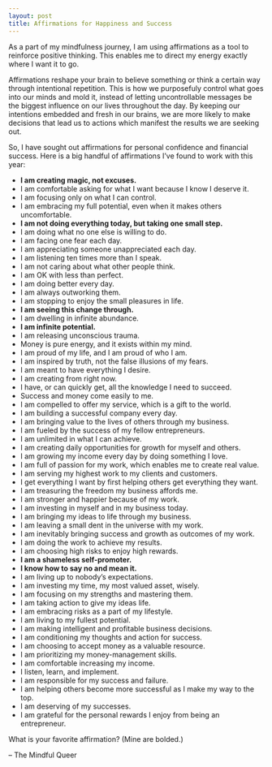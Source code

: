 ```yaml
---
layout: post
title: Affirmations for Happiness and Success
---
```


As a part of my mindfulness journey, I am using affirmations as a tool to reinforce positive thinking. This enables me to direct my energy exactly where I want it to go.

Affirmations reshape your brain to believe something or think a certain way through intentional repetition. This is how we purposefuly control what goes into our minds and mold it, instead of letting uncontrollable messages be the biggest influence on our lives throughout the day. By keeping our intentions embedded and fresh in our brains, we are more likely to make decisions that lead us to actions which manifest the results we are seeking out.

So, I have sought out affirmations for personal confidence and financial success. Here is a big handful of affirmations I’ve found to work with this year:

* **I am creating magic, not excuses.**
* I am comfortable asking for what I want because I know I deserve it.
* I am focusing only on what I can control.
* I am embracing my full potential, even when it makes others uncomfortable.
* **I am not doing everything today, but taking one small step.**
* I am doing what no one else is willing to do.
* I am facing one fear each day.
* I am appreciating someone unappreciated each day.
* I am listening ten times more than I speak.
* I am not caring about what other people think.
* I am OK with less than perfect.
* I am doing better every day.
* I am always outworking them.
* I am stopping to enjoy the small pleasures in life.
* **I am seeing this change through.**
* I am dwelling in infinite abundance.
* **I am infinite potential.**
* I am releasing unconscious trauma.
* Money is pure energy, and it exists within my mind.
* I am proud of my life, and I am proud of who I am.
* I am inspired by truth, not the false illusions of my fears.
* I am meant to have everything I desire.
* I am creating from right now.
* I have, or can quickly get, all the knowledge I need to succeed.
* Success and money come easily to me.
* I am compelled to offer my service, which is a gift to the world.
* I am building a successful company every day.
* I am bringing value to the lives of others through my business. 
* I am fueled by the success of my fellow entrepreneurs.
* I am unlimited in what I can achieve.
* I am creating daily opportunities for growth for myself and others.
* I am growing my income every day by doing something I love.
* I am full of passion for my work, which enables me to create real value.
* I am serving my highest work to my clients and customers.
* I get everything I want by first helping others get everything they want.
* I am treasuring the freedom my business affords me.
* I am stronger and happier because of my work.
* I am investing in myself and in my business today.
* I am bringing my ideas to life through my business.
* I am leaving a small dent in the universe with my work.
* I am inevitably bringing success and growth as outcomes of my work.
* I am doing the work to achieve my results.
* I am choosing high risks to enjoy high rewards.
* **I am a shameless self-promoter.**
* **I know how to say no and mean it.**
* I am living up to nobody’s expectations.
* I am investing my time, my most valued asset, wisely.
* I am focusing on my strengths and mastering them.
* I am taking action to give my ideas life.
* I am embracing risks as a part of my lifestyle.
* I am living to my fullest potential.
* I am making intelligent and profitable business decisions.
* I am conditioning my thoughts and action for success.
* I am choosing to accept money as a valuable resource.
* I am prioritizing my money-management skills.
* I am comfortable increasing my income.
* I listen, learn, and implement.
* I am responsible for my success and failure. 
* I am helping others become more successful as I make my way to the top.
* I am deserving of my successes.
* I am grateful for the personal rewards I enjoy from being an entrepreneur.

What is your favorite affirmation? (Mine are bolded.)

– The Mindful Queer
